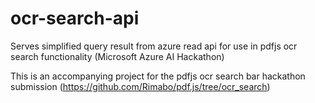 # ocr-search-api
Serves simplified query result from azure read api for use in pdfjs ocr search functionality (Microsoft Azure AI Hackathon)

This is an accompanying project for the pdfjs ocr search bar hackathon submission (https://github.com/Rimabo/pdf.js/tree/ocr_search)
